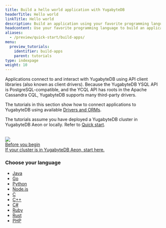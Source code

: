 ```yaml
---
title: Build a hello world application with YugabyteDB
headerTitle: Hello world
linkTitle: Hello world
description: Build an application using your favorite programming language.
headcontent: Use your favorite programming language to build an application that uses YSQL or YCQL APIs.
aliases:
  - /preview/quick-start/build-apps/
menu:
  preview_tutorials:
    identifier: build-apps
    parent: tutorials
type: indexpage
weight: 10
---
```


Applications connect to and interact with YugabyteDB using API client libraries (also known as client drivers). Because the YugabyteDB YSQL API is PostgreSQL-compatible, and the YCQL API has roots in the Apache Cassandra CQL, YugabyteDB supports many third-party drivers.

The tutorials in this section show how to connect applications to YugabyteDB using available [Drivers and ORMs](../../drivers-orms/).

The tutorials assume you have deployed a YugabyteDB cluster in YugabyteDB Aeon or locally. Refer to [Quick start](../../quick-start-yugabytedb-managed/).<br><br>

<div class="row">

  <div class="col-12 col-md-12 col-lg-6 col-xl-6">
  <a class="section-link icon-offset" href="cloud-add-ip/">
    <div class="head">
        <img class="icon" src="/images/section_icons/deploy/checklist.png" aria-hidden="true" />
      <div class="title">Before you begin</div>
    </div>
    <div class="body">
      If your cluster is in YugabyteDB Aeon, start here.
    </div>
  </a>
  </div>
</div>

### Choose your language

<ul class="nav yb-pills">

  <li>
    <a href="java/cloud-ysql-yb-jdbc/" class="orange">
      <i class="fa-brands fa-java"></i>
      Java
    </a>
  </li>

  <li>
    <a href="go/cloud-ysql-go/" class="orange">
      <i class="fa-brands fa-golang"></i>
      Go
    </a>
  </li>

  <li>
    <a href="python/cloud-ysql-python/" class="orange">
      <i class="fa-brands fa-python"></i>
      Python
    </a>
  </li>

  <li>
    <a href="nodejs/cloud-ysql-node/" class="orange">
      <i class="fa-brands fa-node-js"></i>
      Node.js
    </a>
  </li>

  <li>
    <a href="c/cloud-ysql-c/" class="orange">
      <i class="icon-c"></i>
      C
    </a>
  </li>

  <li>
    <a href="cpp/cloud-ysql-cpp/" class="orange">
      <i class="icon-cplusplus"></i>
      C++
    </a>
  </li>

  <li>
    <a href="csharp/cloud-ysql-csharp/" class="orange">
      <i class="icon-csharp"></i>
      C#
    </a>
  </li>

  <li>
    <a href="ruby/cloud-ysql-ruby/" class="orange">
      <i class="icon-ruby"></i>
      Ruby
    </a>
  </li>

  <li>
    <a href="rust/cloud-ysql-rust/" class="orange">
      <i class="fa-brands fa-rust"></i>
      Rust
    </a>
  </li>

  <li>
    <a href="php/cloud-ysql-php/" class="orange">
      <i class="fa-brands fa-php"></i>
      PHP
    </a>
  </li>
</ul>
